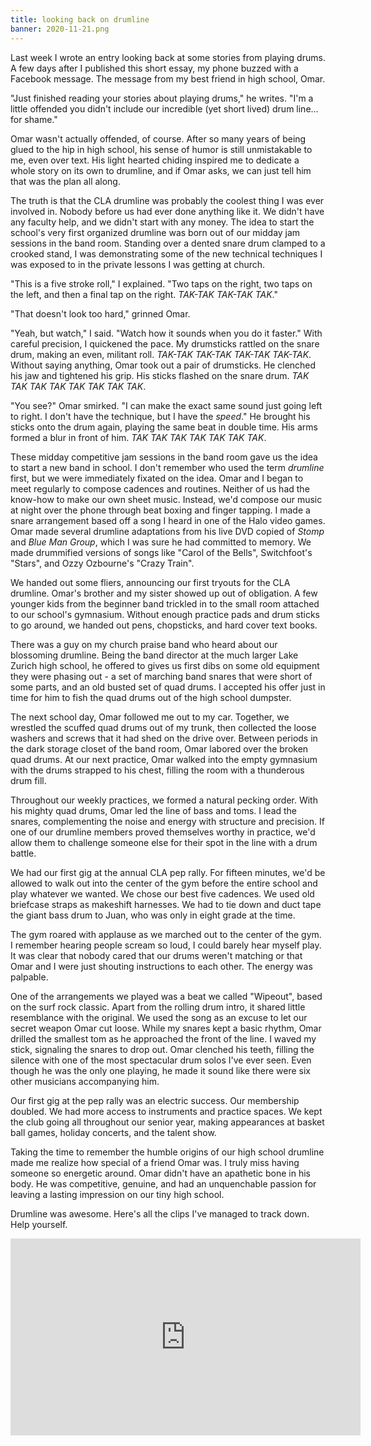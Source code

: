 ```yaml
---
title: looking back on drumline
banner: 2020-11-21.png
---
```


Last week I wrote an entry looking back at some stories from playing
drums.  A few days after I published this short essay, my phone buzzed
with a Facebook message.  The message from my best friend in high
school, Omar.

"Just finished reading your stories about playing drums," he writes.
"I'm a little offended you didn't include our incredible (yet short
lived) drum line... for shame."

Omar wasn't actually offended, of course.  After so many years of
being glued to the hip in high school, his sense of humor is still
unmistakable to me, even over text.  His light hearted chiding
inspired me to dedicate a whole story on its own to drumline, and if
Omar asks, we can just tell him that was the plan all along.

The truth is that the CLA drumline was probably the coolest thing I
was ever involved in.  Nobody before us had ever done anything like
it.  We didn't have any faculty help, and we didn't start with any
money.  The idea to start the school's very first organized drumline
was born out of our midday jam sessions in the band room.  Standing
over a dented snare drum clamped to a crooked stand, I was
demonstrating some of the new technical techniques I was exposed to in
the private lessons I was getting at church.

"This is a five stroke roll," I explained.  "Two taps on the right,
two taps on the left, and then a final tap on the right.  _TAK-TAK
TAK-TAK TAK_."

"That doesn't look too hard," grinned Omar.

"Yeah, but watch," I said.  "Watch how it sounds when you do it
faster."  With careful precision, I quickened the pace.  My drumsticks
rattled on the snare drum, making an even, militant roll.  _TAK-TAK
TAK-TAK TAK-TAK TAK-TAK_.  Without saying anything, Omar took out a
pair of drumsticks.  He clenched his jaw and tightened his grip.  His
sticks flashed on the snare drum.  _TAK TAK TAK TAK TAK TAK TAK TAK_.

"You see?" Omar smirked.  "I can make the exact same sound just going
left to right.  I don't have the technique, but I have the _speed_."
He brought his sticks onto the drum again, playing the same beat in
double time.  His arms formed a blur in front of him.  _TAK TAK TAK
TAK TAK TAK TAK_.

These midday competitive jam sessions in the band room gave us the
idea to start a new band in school.  I don't remember who used the
term _drumline_ first, but we were immediately fixated on the idea.
Omar and I began to meet regularly to compose cadences and routines.
Neither of us had the know-how to make our own sheet music.  Instead,
we'd compose our music at night over the phone through beat boxing and
finger tapping.  I made a snare arrangement based off a song I heard
in one of the Halo video games.  Omar made several drumline
adaptations from his live DVD copied of _Stomp_ and _Blue Man Group_,
which I was sure he had committed to memory.  We made drummified
versions of songs like "Carol of the Bells", Switchfoot's "Stars", and
Ozzy Ozbourne's "Crazy Train".

We handed out some fliers, announcing our first tryouts for the CLA
drumline.  Omar's brother and my sister showed up out of obligation.
A few younger kids from the beginner band trickled in to the small
room attached to our school's gymnasium.  Without enough practice pads
and drum sticks to go around, we handed out pens, chopsticks, and hard
cover text books.

There was a guy on my church praise band who heard about our
blossoming drumline.  Being the band director at the much larger Lake
Zurich high school, he offered to gives us first dibs on some old
equipment they were phasing out - a set of marching band snares that
were short of some parts, and an old busted set of quad drums.  I
accepted his offer just in time for him to fish the quad drums out of
the high school dumpster.

The next school day, Omar followed me out to my car.  Together, we
wrestled the scuffed quad drums out of my trunk, then collected the
loose washers and screws that it had shed on the drive over.  Between
periods in the dark storage closet of the band room, Omar labored over
the broken quad drums.  At our next practice, Omar walked into the
empty gymnasium with the drums strapped to his chest, filling the room
with a thunderous drum fill.

Throughout our weekly practices, we formed a natural pecking order.
With his mighty quad drums, Omar led the line of bass and toms.  I
lead the snares, complementing the noise and energy with structure and
precision.  If one of our drumline members proved themselves worthy in
practice, we'd allow them to challenge someone else for their spot in
the line with a drum battle.

We had our first gig at the annual CLA pep rally.  For fifteen
minutes, we'd be allowed to walk out into the center of the gym before
the entire school and play whatever we wanted.  We chose our best five
cadences.  We used old briefcase straps as makeshift harnesses.  We
had to tie down and duct tape the giant bass drum to Juan, who was
only in eight grade at the time.

The gym roared with applause as we marched out to the center of the
gym.  I remember hearing people scream so loud, I could barely hear
myself play.  It was clear that nobody cared that our drums weren't
matching or that Omar and I were just shouting instructions to each
other.  The energy was palpable.

One of the arrangements we played was a beat we called "Wipeout",
based on the surf rock classic.  Apart from the rolling drum intro, it
shared little resemblance with the original.  We used the song as an
excuse to let our secret weapon Omar cut loose.  While my snares kept
a basic rhythm, Omar drilled the smallest tom as he approached the
front of the line.  I waved my stick, signaling the snares to drop
out.  Omar clenched his teeth, filling the silence with one of the
most spectacular drum solos I've ever seen.  Even though he was the
only one playing, he made it sound like there were six other musicians
accompanying him.

Our first gig at the pep rally was an electric success.  Our
membership doubled.  We had more access to instruments and practice
spaces.  We kept the club going all throughout our senior year, making
appearances at basket ball games, holiday concerts, and the talent
show.

Taking the time to remember the humble origins of our high school
drumline made me realize how special of a friend Omar was.  I truly
miss having someone so energetic around.  Omar didn't have an
apathetic bone in his body.  He was competitive, genuine, and had an
unquenchable passion for leaving a lasting impression on our tiny high
school.

Drumline was awesome.  Here's all the clips I've managed to track
down.  Help yourself.

<iframe width="560" height="315" src="https://www.youtube.com/embed/videoseries?list=PLhMFRzv8kTTBgmRxRg3WTpBrA47i5i9Wa" frameborder="0" allow="accelerometer; autoplay; clipboard-write; encrypted-media; gyroscope; picture-in-picture" allowfullscreen="1"/>
